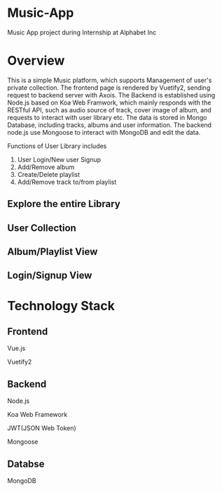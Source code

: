 # Music-App
Music App project during Internship at Alphabet Inc

# Overview
This is a simple Music platform, which supports Management of user's private collection. The frontend page is rendered by Vuetify2, 
sending request to backend server with Axois. The Backend is established using Node.js based on Koa Web Framwork, 
which mainly responds with the RESTful API, such as audio source of track, cover image of album, and requests to interact with user library etc. 
The data is stored in Mongo Database, including tracks, albums and user information. The backend node.js use Mongoose to interact with MongoDB and edit the data.

Functions of User Library includes
1. User Login/New user Signup
2. Add/Remove album
3. Create/Delete playlist
4. Add/Remove track to/from playlist

## Explore the entire Library

## User Collection

## Album/Playlist View

## Login/Signup View

# Technology Stack
## Frontend
Vue.js

Vuetify2

## Backend
Node.js

Koa Web Framework 

JWT(JSON Web Token)

Mongoose

## Databse
MongoDB
